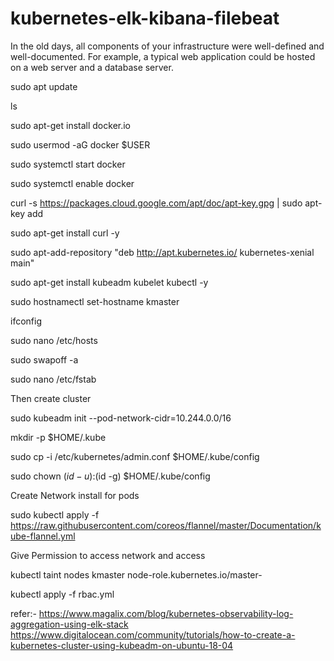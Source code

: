 # kubernetes-elk-kibana-filebeat
In the old days, all components of your infrastructure were well-defined and well-documented. For example, a typical web application could be hosted on a web server and a database server.

sudo apt update

ls

sudo apt-get install docker.io

sudo usermod -aG docker $USER

sudo systemctl start docker

sudo systemctl enable docker

curl -s https://packages.cloud.google.com/apt/doc/apt-key.gpg | sudo apt-key add

sudo apt-get install curl -y

sudo apt-add-repository "deb http://apt.kubernetes.io/ kubernetes-xenial main"

sudo apt-get install kubeadm kubelet kubectl -y

sudo hostnamectl set-hostname kmaster

ifconfig

sudo nano /etc/hosts

sudo swapoff -a

sudo nano /etc/fstab

Then create cluster

sudo kubeadm init --pod-network-cidr=10.244.0.0/16

mkdir -p $HOME/.kube

sudo cp -i /etc/kubernetes/admin.conf $HOME/.kube/config

sudo chown $(id -u):$(id -g) $HOME/.kube/config

Create Network install for pods

sudo kubectl apply -f https://raw.githubusercontent.com/coreos/flannel/master/Documentation/kube-flannel.yml

Give Permission to access network and access

kubectl taint nodes  kmaster node-role.kubernetes.io/master-

kubectl apply -f rbac.yml

refer:-  https://www.magalix.com/blog/kubernetes-observability-log-aggregation-using-elk-stack
         https://www.digitalocean.com/community/tutorials/how-to-create-a-kubernetes-cluster-using-kubeadm-on-ubuntu-18-04
